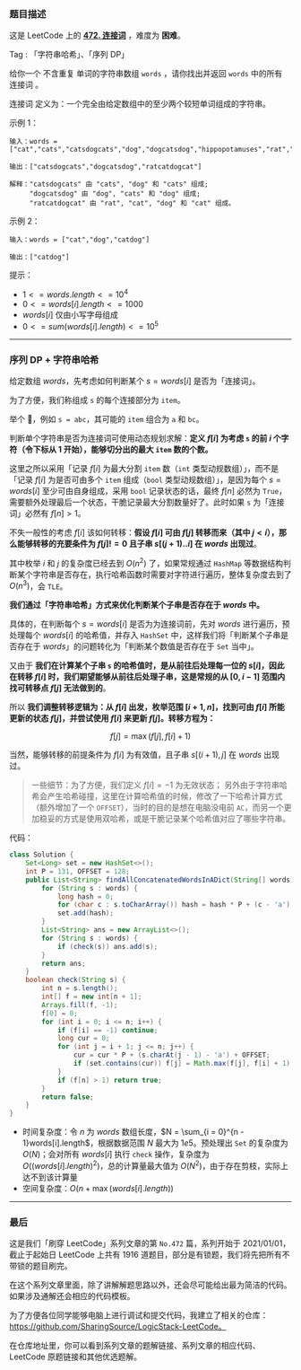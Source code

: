 ### 题目描述

这是 LeetCode 上的 **[472. 连接词](https://leetcode-cn.com/problems/concatenated-words/solution/gong-shui-san-xie-xu-lie-dpzi-fu-chuan-h-p7no/)** ，难度为 **困难**。

Tag : 「字符串哈希」、「序列 DP」




给你一个 不含重复 单词的字符串数组 `words` ，请你找出并返回 `words` 中的所有 连接词 。

连接词 定义为：一个完全由给定数组中的至少两个较短单词组成的字符串。

示例 1：
```
输入：words = ["cat","cats","catsdogcats","dog","dogcatsdog","hippopotamuses","rat","ratcatdogcat"]

输出：["catsdogcats","dogcatsdog","ratcatdogcat"]

解释："catsdogcats" 由 "cats", "dog" 和 "cats" 组成; 
     "dogcatsdog" 由 "dog", "cats" 和 "dog" 组成; 
     "ratcatdogcat" 由 "rat", "cat", "dog" 和 "cat" 组成。
```
示例 2：
```
输入：words = ["cat","dog","catdog"]

输出：["catdog"]
```

提示：
* $1 <= words.length <= 10^4$
* $0 <= words[i].length <= 1000$
* $words[i]$ 仅由小写字母组成
* $0 <= sum(words[i].length) <= 10^5$

---

### 序列 DP + 字符串哈希

给定数组 $words$，先考虑如何判断某个 $s = words[i]$ 是否为「连接词」。

为了方便，我们称组成 `s` 的每个连接部分为 `item`。

举个 🌰，例如 `s = abc`，其可能的 `item` 组合为 `a` 和 `bc`。

判断单个字符串是否为连接词可使用动态规划求解：**定义 $f[i]$ 为考虑 `s` 的前 $i$ 个字符（令下标从 $1$ 开始），能够切分出的最大 `item` 数的个数。**

这里之所以采用「记录 $f[i]$ 为最大分割 `item` 数（`int` 类型动规数组）」，而不是「记录 $f[i]$ 为是否可由多个 `item` 组成（`bool` 类型动规数组）」，是因为每个 $s = words[i]$ 至少可由自身组成，采用 `bool` 记录状态的话，最终 $f[n]$ 必然为 `True`，需要额外处理最后一个状态，干脆记录最大分割数量好了。此时如果 `s` 为「连接词」必然有 $f[n] > 1$。

不失一般性的考虑 $f[i]$ 该如何转移：**假设 $f[i]$ 可由 $f[j]$ 转移而来（其中 $j < i$），那么能够转移的充要条件为 $f[j] != 0$ 且子串 $s[(j + 1)..i]$ 在 $words$ 出现过**。

其中枚举 $i$ 和 $j$ 的复杂度已经去到 $O(n^2)$ 了，如果常规通过 `HashMap` 等数据结构判断某个字符串是否存在，执行哈希函数时需要对字符进行遍历，整体复杂度去到了 $O(n^3)$，会 `TLE`。

**我们通过「字符串哈希」方式来优化判断某个子串是否存在于 $words$ 中。**

具体的，在判断每个 $s = words[i]$ 是否为为连接词前，先对 $words$ 进行遍历，预处理每个 $words[i]$ 的哈希值，并存入 `HashSet` 中，这样我们将「判断某个子串是否存在于 $words$」的问题转化为「判断某个数值是否存在于 `Set` 当中」。

又由于 **我们在计算某个子串 `s` 的哈希值时，是从前往后处理每一位的 $s[i]$，因此在转移 $f[i]$ 时，我们期望能够从前往后处理子串，这是常规的从 $[0, i - 1]$ 范围内找可转移点 $f[j]$ 无法做到的**。

所以 **我们调整转移逻辑为：从 $f[i]$ 出发，枚举范围 $[i + 1, n]$，找到可由 $f[i]$ 所能更新的状态 $f[j]$，并尝试使用 $f[i]$ 来更新 $f[j]$。转移方程为：**

$$
f[j] = \max(f[j], f[i] + 1)
$$

当然，能够转移的前提条件为 $f[i]$ 为有效值，且子串 $s[(i + 1), j]$ 在 $words$ 出现过。

> 一些细节：为了方便，我们定义 $f[i] = -1$ 为无效状态；
另外由于字符串哈希会产生哈希碰撞，这里在计算哈希值的时候，修改了一下哈希计算方式（额外增加了一个 `OFFSET`），当时的目的是想在电脑没电前 `AC`，而另一个更加稳妥的方式是使用双哈希，或是干脆记录某个哈希值对应了哪些字符串。

代码：
```Java
class Solution {
    Set<Long> set = new HashSet<>();
    int P = 131, OFFSET = 128;
    public List<String> findAllConcatenatedWordsInADict(String[] words) {
        for (String s : words) {
            long hash = 0;
            for (char c : s.toCharArray()) hash = hash * P + (c - 'a') + OFFSET;
            set.add(hash);
        }
        List<String> ans = new ArrayList<>();
        for (String s : words) {
            if (check(s)) ans.add(s);
        }
        return ans;
    }
    boolean check(String s) {
        int n = s.length();
        int[] f = new int[n + 1];
        Arrays.fill(f, -1);
        f[0] = 0;
        for (int i = 0; i <= n; i++) {
            if (f[i] == -1) continue;
            long cur = 0;
            for (int j = i + 1; j <= n; j++) {
                cur = cur * P + (s.charAt(j - 1) - 'a') + OFFSET;
                if (set.contains(cur)) f[j] = Math.max(f[j], f[i] + 1);
            }
            if (f[n] > 1) return true;
        }
        return false;
    }
}
```
* 时间复杂度：令 $n$ 为 $words$ 数组长度，$N = \sum_{i = 0}^{n - 1}words[i].length$，根据数据范围 $N$ 最大为 $1e5$。预处理出 `Set` 的复杂度为 $O(N)$；会对所有 $words[i]$ 执行 `check` 操作，复杂度为 $O((words[i].length)^2)$，总的计算量最大值为 $O(N^2)$，由于存在剪枝，实际上达不到该计算量
* 空间复杂度：$O(n + \max(words[i].length))$

---

### 最后

这是我们「刷穿 LeetCode」系列文章的第 `No.472` 篇，系列开始于 2021/01/01，截止于起始日 LeetCode 上共有 1916 道题目，部分是有锁题，我们将先把所有不带锁的题目刷完。

在这个系列文章里面，除了讲解解题思路以外，还会尽可能给出最为简洁的代码。如果涉及通解还会相应的代码模板。

为了方便各位同学能够电脑上进行调试和提交代码，我建立了相关的仓库：https://github.com/SharingSource/LogicStack-LeetCode。

在仓库地址里，你可以看到系列文章的题解链接、系列文章的相应代码、LeetCode 原题链接和其他优选题解。

